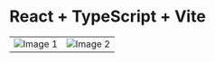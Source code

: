 # React + TypeScript + Vite

<table>
  <tr>
    <td><img src="https://github.com/user-attachments/assets/4f3ac313-1fe3-4c50-ab4c-51c0fb746a27" alt="Image 1"></td>
    <td><img src="https://github.com/user-attachments/assets/04ea72d2-5b7f-44bd-8ab1-870b4e0f83e3" alt="Image 2"></td>
  </tr>
</table>

